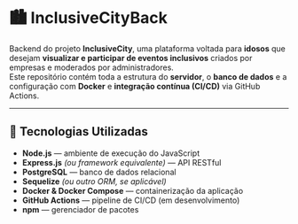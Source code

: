 # 🏙️ InclusiveCityBack

Backend do projeto **InclusiveCity**, uma plataforma voltada para **idosos** que desejam **visualizar e participar de eventos inclusivos** criados por empresas e moderados por administradores.  
Este repositório contém toda a estrutura do **servidor**, o **banco de dados** e a configuração com **Docker** e **integração contínua (CI/CD)** via GitHub Actions.

---

## 🚀 Tecnologias Utilizadas

- **Node.js** — ambiente de execução do JavaScript  
- **Express.js** *(ou framework equivalente)* — API RESTful  
- **PostgreSQL** — banco de dados relacional  
- **Sequelize** *(ou outro ORM, se aplicável)*  
- **Docker & Docker Compose** — containerização da aplicação  
- **GitHub Actions** — pipeline de CI/CD (em desenvolvimento)  
- **npm** — gerenciador de pacotes

